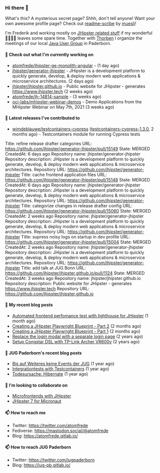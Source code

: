 ### Hi there 👋

What's this? A mysterious secret page? Shhh, don't tell anyone!
Want your own awesome profile page? Check out [readme-scribe](https://github.com/muesli/readme-scribe) by [muesli](https://github.com/muesli)!

I'm Frederik and working mostly on [JHipster related stuff](https://github.com/jhipster/) if my wonderful 👨‍👩‍👧‍👦 leaves some spare time.
Together with [Thorben](https://github.com/thjanssen) I organize the meetings of our local [Java User Group](https://github.com/jugpaderborn) in Paderborn.

#### 👷 Check out what I'm currently working on

- [atomfrede/jhipster-ge-monolith-angular](https://github.com/atomfrede/jhipster-ge-monolith-angular) -  (1 day ago)
- [jhipster/generator-jhipster](https://github.com/jhipster/generator-jhipster) - JHipster is a development platform to quickly generate, develop, &amp; deploy modern web applications &amp; microservice architectures. (2 days ago)
- [jhipster/jhipster.github.io](https://github.com/jhipster/jhipster.github.io) - Public website for JHipster - generates https://www.jhipster.tech (2 weeks ago)
- [atomfrede/jh-14814-sample](https://github.com/atomfrede/jh-14814-sample) -  (3 weeks ago)
- [oci-labs/mhipster-webinar-demos](https://github.com/oci-labs/mhipster-webinar-demos) - Demo Applications from the MHipster Webinar on May 7th, 2021 (3 weeks ago)

#### 🔭 Latest releases I've contributed to

- [wimdeblauwe/testcontainers-cypress](https://github.com/wimdeblauwe/testcontainers-cypress) ([testcontainers-cypress-1.3.0](https://github.com/wimdeblauwe/testcontainers-cypress/releases/tag/testcontainers-cypress-1.3.0), 2 months ago) - Testcontainers module for running Cypress tests


Title: refine release drafter categories
URL: https://github.com/jhipster/generator-jhipster/pull/15149
State: MERGED
CreatedAt: 6 days ago
Repository name: jhipster/generator-jhipster
Repository description: JHipster is a development platform to quickly generate, develop, &amp; deploy modern web applications &amp; microservice architectures.
Repository URL: https://github.com/jhipster/generator-jhipster
Title: cache frontend application files
URL: https://github.com/jhipster/generator-jhipster/pull/15148
State: MERGED
CreatedAt: 6 days ago
Repository name: jhipster/generator-jhipster
Repository description: JHipster is a development platform to quickly generate, develop, &amp; deploy modern web applications &amp; microservice architectures.
Repository URL: https://github.com/jhipster/generator-jhipster
Title: categorize changes in release drafter config
URL: https://github.com/jhipster/generator-jhipster/pull/15060
State: MERGED
CreatedAt: 2 weeks ago
Repository name: jhipster/generator-jhipster
Repository description: JHipster is a development platform to quickly generate, develop, &amp; deploy modern web applications &amp; microservice architectures.
Repository URL: https://github.com/jhipster/generator-jhipster
Title: supress noisy logs on startup in dev profile
URL: https://github.com/jhipster/generator-jhipster/pull/15004
State: MERGED
CreatedAt: 2 weeks ago
Repository name: jhipster/generator-jhipster
Repository description: JHipster is a development platform to quickly generate, develop, &amp; deploy modern web applications &amp; microservice architectures.
Repository URL: https://github.com/jhipster/generator-jhipster
Title: add talk at JUG Bonn
URL: https://github.com/jhipster/jhipster.github.io/pull/1124
State: MERGED
CreatedAt: 3 weeks ago
Repository name: jhipster/jhipster.github.io
Repository description: Public website for JHipster - generates https://www.jhipster.tech
Repository URL: https://github.com/jhipster/jhipster.github.io

#### 📜 My recent blog posts

- [Automated frontend perfomance test with lighthouse for JHipster](https://atomfrede.gitlab.io/2021/04/automated-frontend-perfomance-test-with-lighthouse-for-jhipster/) (1 month ago)
- [Creating a JHipster Playwright Blueprint - Part 2](https://atomfrede.gitlab.io/2021/03/creating-a-jhipster-playwright-blueprint-part-2/) (2 months ago)
- [Creating a JHipster Playwright Blueprint - Part 1](https://atomfrede.gitlab.io/2021/03/creating-a-jhipster-playwright-blueprint-part-1/) (2 months ago)
- [Replace the login modal with a separate login page](https://atomfrede.gitlab.io/2019/11/replace-the-login-modal-with-a-separate-login-page/) (2 years ago)
- [Setup Congstar DSL with TP-Link Archer VR600v](https://atomfrede.gitlab.io/2019/08/setup-congstar-dsl-with-tp-link-archer-vr600v/) (2 years ago)

#### 📜 JUG Paderborn's recent blog posts

- [Bis auf Weiteres keine Events der JUG](https://jug-pb.gitlab.io/blog/2020/covid-19.html) (1 year ago)
- [Integrationtests with Testcontainers](https://jug-pb.gitlab.io/blog/2020/integrationtests-with-testcontainers.html) (1 year ago)
- [Todesursache: Hibernate](https://jug-pb.gitlab.io/blog/2020/todesursache-hibernate.html) (1 year ago)

#### 👯 I’m looking to collaborate on

- [Microfrontends with JHipster](https://github.com/jhipster/generator-jhipster/issues/10189)
- [JHipster 7 for Micronaut](https://github.com/jhipster/generator-jhipster-micronaut/issues/250)

#### 📫 How to reach me

- Twitter: https://twitter.com/atomfrede
- Fediverse: https://mastodon.social/@atomfrede
- Blog: https://atomfrede.gitlab.io/

#### 📫 How to reach JUG Paderborn

- Twitter: https://twitter.com/jugpaderborn
- Blog: https://jug-pb.gitlab.io/

